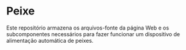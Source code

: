 # Peixe

Este repositório armazena os arquivos-fonte da página Web e os subcomponentes necessários para fazer funcionar um dispositivo de alimentação automática de peixes. 
